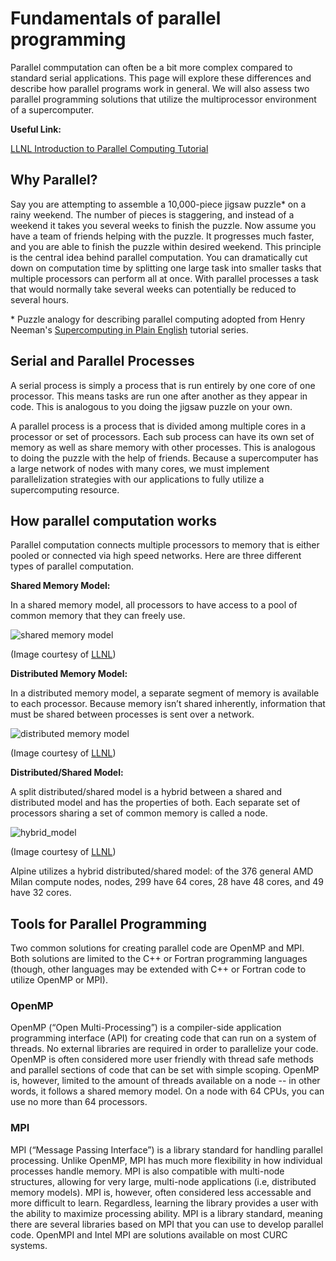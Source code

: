 # Fundamentals of parallel programming

Parallel commputation can often be a bit more complex compared to
standard serial applications. This page will explore these differences and describe how parallel programs work in general.
We will also assess two parallel programming solutions that utilize the multiprocessor environment of a supercomputer.

__Useful Link:__

[LLNL Introduction to Parallel Computing Tutorial](https://hpc.llnl.gov/documentation/tutorials/introduction-parallel-computing-tutorial##Whatis)

## Why Parallel?

Say you are attempting to assemble a 10,000-piece jigsaw puzzle\* on
a rainy weekend. The number of pieces is staggering, and instead of a
weekend it takes you several weeks to finish the puzzle. Now assume
you have a team of friends helping with the puzzle. It progresses much faster,
and you are able to finish the puzzle within desired weekend. This
principle is the central idea behind parallel computation. You can
dramatically cut down on computation time by splitting one large task into
smaller tasks that multiple processors can perform all at once. With
parallel processes a task that would normally take several weeks can
potentially be reduced to several hours.

\* Puzzle analogy for describing parallel computing adopted from Henry
  Neeman's [Supercomputing in Plain
  English](http://www.oscer.ou.edu/education.php) tutorial series.

## Serial and Parallel Processes

A serial process is simply a process that is run entirely by one core
of one processor. This means tasks are run one after another as they
appear in code. This is analogous to you doing the jigsaw puzzle on
your own.  

A parallel process is a process that is divided among
multiple cores in a processor or set of processors. Each sub process
can have its own set of memory as well as share memory with other
processes. This is analogous to doing the puzzle with the help of
friends. Because a supercomputer has a large network of nodes with many
cores, we must implement parallelization strategies with our applications 
to fully utilize a supercomputing resource.

## How parallel computation works

Parallel computation connects multiple processors to memory that is
either pooled or connected via high speed networks. Here are three
different types of parallel computation.

__Shared Memory Model:__

In a shared memory model, all processors to have access to a pool of
common memory that they can freely use.

![](https://hpc.llnl.gov/sites/default/files/shared_mem.gif "shared memory model")

(Image courtesy of [LLNL](https://computing.llnl.gov/tutorials/parallel_comp/))

__Distributed Memory Model:__

In a distributed memory model, a separate segment of memory is
available to each processor.  Because memory isn’t shared inherently,
information that must be shared between processes is sent over a
network.

![](https://hpc.llnl.gov/sites/default/files/distributed_mem.gif "distributed memory model")

(Image courtesy of [LLNL](https://hpc.llnl.gov/documentation/tutorials/introduction-parallel-computing-tutorial##MemoryArch))

__Distributed/Shared Model:__

A split distributed/shared model is a hybrid between a shared and
distributed model and has the properties of both. Each separate set of
processors sharing a set of common memory is called a node.

![](https://hpc.llnl.gov/sites/default/files/hybrid_mem2.gif "hybrid_model")

(Image courtesy of [LLNL](https://hpc.llnl.gov/documentation/tutorials/introduction-parallel-computing-tutorial##MemoryArch))

Alpine utilizes a hybrid distributed/shared model: of the 376 general AMD Milan compute nodes, 
nodes, 299 have 64 cores, 28 have 48 cores, and 49 have 32 cores.

## Tools for Parallel Programming

Two common solutions for creating parallel code are OpenMP and
MPI. Both solutions are limited to the C++ or Fortran programming
languages (though, other languages may be extended with C++ or Fortran
code to utilize OpenMP or MPI).

### OpenMP

OpenMP (“Open Multi-Processing”) is a compiler-side application
programming interface (API) for creating code that can run on a system
of threads. No external libraries are required in order to parallelize
your code. OpenMP is often considered more user friendly with thread
safe methods and parallel sections of code that can be set with simple
scoping.  OpenMP is, however, limited to the amount of threads
available on a node -- in other words, it follows a shared memory
model. On a node with 64 CPUs, you can use no more than 64 processors.

### MPI

MPI (“Message Passing Interface”) is a library standard for handling
parallel processing. Unlike OpenMP, MPI has much more flexibility in
how individual processes handle memory. MPI is also compatible with
multi-node structures, allowing for very large, multi-node
applications (i.e, distributed memory models). MPI is, however, often
considered less accessable and more difficult to learn. Regardless, learning the library
provides a user with the ability to maximize processing ability. MPI
is a library standard, meaning there are several libraries based on
MPI that you can use to develop parallel code. OpenMPI and Intel MPI are solutions available on most CURC systems.

